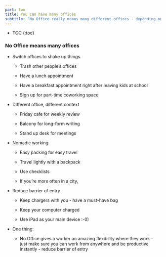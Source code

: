 ```yaml
---
part: two
title: You can have many offices
subtitle: "No Office really means many different offices - depending on how you feel!"
---
```


* TOC
{:toc}

### No Office means many offices

- Switch offices to shake up things

	- Trash other people’s offices

	- Have a lunch appointment

	- Have a breakfast appointment right after leaving kids at school

	- Sign up for part-time coworking space

- Different office, different context

	- Friday cafe for weekly review

	- Balcony for long-form writing

	- Stand up desk for meetings

- Nomadic working

	- Easy packing for easy travel

	- Travel lightly with a backpack

	- Use checklists

	- If you’re more often in a city,

- Reduce barrier of entry

	- Keep chargers with you - have a must-have bag

	- Keep your computer charged

	- Use iPad as your main device :-0)

- One thing:

	- No Office gives a worker an amazing flexibility where they work - just make sure you can work from anywhere and be productive instantly - reduce barrier of entry
